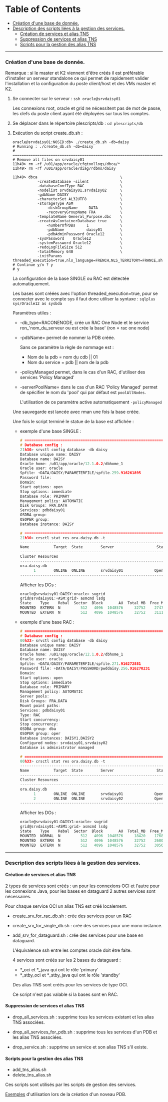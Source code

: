 Table of Contents
=================

  * [Création d'une base de donnée.](#création-dune-base-de-donnée)
  * [Description des scripts liées à la gestion des services.](#description-des-scripts-liées-à-la-gestion-des-services)
    * [Création de services et alias TNS](#Création-de-services-et-alias-TNS)
    * [Suppression de services et alias TNS](#suppression-de-services-et-alias-tns)
    * [Scripts pour la gestion des alias TNS](#scripts-pour-la-gestion-des-alias-tns)

--------------------------------------------------------------------------------

### Création d'une base de donnée.

Remarque : si le master et K2 viennent d'être créés il est préférable d'installer
un serveur standalone ce qui permet de rapidement valider l'installation et la
configuration du poste client/host et des VMs master et K2.

1. Se connecter sur le serveur : `ssh oracle@srvdaisy01`

	Les connexions root, oracle et grid ne nécessitent pas de mot de passe, les
	clefs du poste client ayant été déployées sur tous les comptes.

2. Se déplacer dans le répertoire plescripts/db : `cd plescripts/db`

3. Exécution du script create_db.sh :

	```
	oracle@srvdaisy01:NOSID:db> ./create_db.sh -db=daisy
	# Running : ./create_db.sh -db=daisy
	# ===============================================================================
	# Remove all files on srvdaisy01
	11h49> rm -rf /u01/app/oracle/cfgtoollogs/dbca/*
	11h49> rm -rf /u01/app/oracle/diag/rdbms/daisy

	11h49> dbca                                     \
			   -createDatabase -silent              \
			   -databaseConfType RAC                \
			   -nodelist srvdaisy01,srvdaisy02      \
			   -gdbName DAISY                       \
			   -characterSet AL32UTF8               \
			   -storageType ASM                     \
				   -diskGroupName     DATA          \
				   -recoveryGroupName FRA           \
			   -templateName General_Purpose.dbc    \
			   -createAsContainerDatabase true      \
				   -numberOfPDBs     1              \
				   -pdbName          daisy01        \
				   -pdbAdminPassword Oracle12       \
			   -sysPassword    Oracle12             \
			   -systemPassword Oracle12             \
			   -redoLogFileSize 512                 \
			   -totalMemory 640                     \
			   -initParams threaded_execution=true,nls_language=FRENCH,NLS_TERRITORY=FRANCE,shared_pool_size=256M
	# Continue y/n ? y
	# y
	```
	
	La configuration de la base SINGLE ou RAC est détectée automatiquement. 

	Les bases sont créées avec l'option threaded_execution=true, pour se connecter
	avec le compte sys il faut donc utiliser la syntaxe : `sqlplus sys/Oracle12 as sysbda`

	Paramètres utiles :
	 - -db_type=RACONENODE, crée un RAC One Node et le service ron_'nom_du_serveur ou est crée la base' (ron = rac one node)

	 - -pdbName= permet de nommer la PDB créée.

		Sans ce paramètre la règle de nommage est :
		 * Nom de la pdb = nom du cdb || 01
		 * Nom du service = pdb || nom de la pdb

	 - -policyManaged permet, dans le cas d'un RAC, d'utiliser des services 'Policy Managed'

	 - -serverPoolName= dans le cas d'un RAC 'Policy Managed' permet de spécifier
	 le nom du 'pool' qui par défaut est `poolAllNodes`.

	   L'utilisation de ce paramètre active automatiquement `-policyManaged`

	Une sauvegarde est lancée avec rman une fois la base créée.

	Une fois le script terminé le statue de la base est affichée :

	- exemple d'une base SINGLE :

		```c
		# ==============================================================================
		# Database config :
		21h30> srvctl config database -db daisy
		Database unique name: DAISY
		Database name: DAISY
		Oracle home: /u01/app/oracle/12.1.0.2/dbhome_1
		Oracle user: oracle
		Spfile: +DATA/DAISY/PARAMETERFILE/spfile.259.916261895
		Password file:
		Domain:
		Start options: open
		Stop options: immediate
		Database role: PRIMARY
		Management policy: AUTOMATIC
		Disk Groups: FRA,DATA
		Services: pdbdaisy01
		OSDBA group:
		OSOPER group:
		Database instance: DAISY
		
		# ==============================================================================
		21h30> crsctl stat res ora.daisy.db -t
		--------------------------------------------------------------------------------
		Name           Target  State        Server                   State details
		--------------------------------------------------------------------------------
		Cluster Resources
		--------------------------------------------------------------------------------
		ora.daisy.db
			  1        ONLINE  ONLINE       srvdaisy01              Open,STABLE
		--------------------------------------------------------------------------------
		```

		Afficher les DGs :

		```c
		oracle@srvdaisy01:DAISY:oracle> sugrid
		grid@srvdaisy01:+ASM:grid> asmcmd lsdg
		State    Type    Rebal  Sector  Block       AU  Total_MB  Free_MB  Req_mir_free_MB  Usable_file_MB  Offline_disks  Voting_files  Name
		MOUNTED  EXTERN  N         512   4096  1048576     32752    27479                0           27479              0             N  DATA/
		MOUNTED  EXTERN  N         512   4096  1048576     32752    31117                0           31117              0             N  FRA/
		````

	- exemple d'une base RAC :

		```c
		# ==============================================================================
		# Database config :
		00h33> srvctl config database -db daisy
		Database unique name: DAISY
		Database name: DAISY
		Oracle home: /u01/app/oracle/12.1.0.2/dbhome_1
		Oracle user: oracle
		Spfile: +DATA/DAISY/PARAMETERFILE/spfile.271.916272881
		Password file: +DATA/DAISY/PASSWORD/pwddaisy.256.916270231
		Domain:
		Start options: open
		Stop options: immediate
		Database role: PRIMARY
		Management policy: AUTOMATIC
		Server pools:
		Disk Groups: FRA,DATA
		Mount point paths:
		Services: pdbdaisy01
		Type: RAC
		Start concurrency:
		Stop concurrency:
		OSDBA group: dba
		OSOPER group: oper
		Database instances: DAISY1,DAISY2
		Configured nodes: srvdaisy01,srvdaisy02
		Database is administrator managed
		
		# ==============================================================================
		00h33> crsctl stat res ora.daisy.db -t
		--------------------------------------------------------------------------------
		Name           Target  State        Server                   State details
		--------------------------------------------------------------------------------
		Cluster Resources
		--------------------------------------------------------------------------------
		ora.daisy.db
			  1        ONLINE  ONLINE       srvdaisy01              Open,STABLE
			  2        ONLINE  ONLINE       srvdaisy02              Open,STABLE
		--------------------------------------------------------------------------------
		```

		Afficher les DGs :

		```c
		oracle@srvdaisy01:DAISY1:oracle> sugrid
		grid@srvdaisy01:+ASM1:grid> asmcmd lsdg
		State    Type    Rebal  Sector  Block       AU  Total_MB  Free_MB  Req_mir_free_MB  Usable_file_MB  Offline_disks  Voting_files  Name
		MOUNTED  NORMAL  N         512   4096  1048576     18420    17689             6140            5774              0             Y  CRS/
		MOUNTED  EXTERN  N         512   4096  1048576     32752    26801                0           26801              0             N  DATA/
		MOUNTED  EXTERN  N         512   4096  1048576     32752    30560                0           30560              0             N  FRA/
		```

--------------------------------------------------------------------------------

###	Description des scripts liées à la gestion des services.

#### Création de services et alias TNS

2 types de services sont créés : un pour les connexions OCI et l'autre pour les
connexions Java, pour les bases en dataguard 2 autres services sont nécessaires.

Pour chaque service OCI un alias TNS est créé localement.

 * create_srv_for_rac_db.sh : crée des services pour un RAC

 * create_srv_for_single_db.sh : crée des services pour une mono instance.

 * add_srv_for_dataguard.sh : crée des services pour une base en dataguard.

	L'équivalence ssh entre les comptes oracle doit être faite.

	4 services sont créés sur les 2 bases du dataguard :
	 * *_oci et *_java qui ont le rôle 'primary'
	 * *_stby_oci et *_stby_java qui ont le rôle 'standby'

	Des alias TNS sont créés pour les services de type OCI.

	Ce script n'est pas valable si la bases sont en RAC.

#### Suppression de services et alias TNS
 * drop_all_services.sh : supprime tous les services existant et les alias TNS associées.

 * drop_all_services_for_pdb.sh : supprime tous les services d'un PDB et les alias TNS associées.

 * drop_service.sh : supprime un service et son alias TNS s'il existe.

#### Scripts pour la gestion des alias TNS
 * add_tns_alias.sh
 * delete_tns_alias.sh

Ces scripts sont utilisés par les scripts de gestion des services.

[Exemples](https://github.com/PhilippeLeroux/plescripts/wiki/Création-d'un-PDB) d'utilisation lors de la création d'un noveau PDB.
